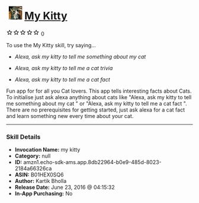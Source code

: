 # &nbsp;<img src="skill_icon" alt="My Kitty icon" width="36"> [My Kitty](http://alexa.amazon.com/#skills/amzn1.echo-sdk-ams.app.8db22964-b0e9-485d-8023-2184a66326ca)
![0 stars](../../images/ic_star_border_black_18dp_1x.png)![0 stars](../../images/ic_star_border_black_18dp_1x.png)![0 stars](../../images/ic_star_border_black_18dp_1x.png)![0 stars](../../images/ic_star_border_black_18dp_1x.png)![0 stars](../../images/ic_star_border_black_18dp_1x.png) 0

To use the My Kitty skill, try saying...

* *Alexa, ask my kitty to tell me something about my cat*

* *Alexa, ask my kitty to tell me a cat trivia*

* *Alexa, ask my kitty to tell me a cat fact*

Fun app for for all you Cat lovers.
This app tells interesting facts about Cats. To initialise just ask alexa anything about cats like "Alexa, ask my kitty to tell me something about my cat " or "Alexa, ask my kitty to tell me a cat fact ". There are no prerequisites for getting started, just ask alexa for a cat fact and learn something new every time about your cat.

***

### Skill Details

* **Invocation Name:** my kitty
* **Category:** null
* **ID:** amzn1.echo-sdk-ams.app.8db22964-b0e9-485d-8023-2184a66326ca
* **ASIN:** B01HEX0SQ6
* **Author:** Kartik Bholla
* **Release Date:** June 23, 2016 @ 04:15:32
* **In-App Purchasing:** No
